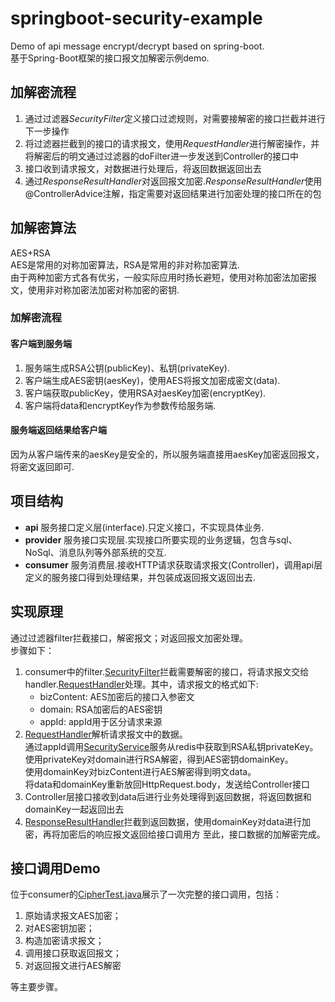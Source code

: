# springboot-security-example
 Demo of api message encrypt/decrypt based on spring-boot.<br> 
 基于Spring-Boot框架的接口报文加解密示例demo. 
 
## 加解密流程
1. 通过过滤器*SecurityFilter*定义接口过滤规则，对需要接解密的接口拦截并进行下一步操作
2. 将过滤器拦截到的接口的请求报文，使用*RequestHandler*进行解密操作，并将解密后的明文通过过滤器的doFilter进一步发送到Controller的接口中
3. 接口收到请求报文，对数据进行处理后，将返回数据返回出去
4. 通过*ResponseResultHandler*对返回报文加密.*ResponseResultHandler*使用@ControllerAdvice注解，指定需要对返回结果进行加密处理的接口所在的包

## 加解密算法
AES+RSA<br>
AES是常用的对称加密算法，RSA是常用的非对称加密算法.<br>
由于两种加密方式各有优劣，一般实际应用时扬长避短，使用对称加密法加密报文，使用非对称加密法加密对称加密的密钥.
### 加解密流程
#### 客户端到服务端
1. 服务端生成RSA公钥(publicKey)、私钥(privateKey).
2. 客户端生成AES密钥(aesKey)，使用AES将报文加密成密文(data).
3. 客户端获取publicKey，使用RSA对aesKey加密(encryptKey).
4. 客户端将data和encryptKey作为参数传给服务端.
#### 服务端返回结果给客户端
因为从客户端传来的aesKey是安全的，所以服务端直接用aesKey加密返回报文，将密文返回即可.

## 项目结构
* **api** 服务接口定义层(interface).只定义接口，不实现具体业务.<br>
* **provider** 服务接口实现层.实现接口所要实现的业务逻辑，包含与sql、NoSql、消息队列等外部系统的交互.<br>
* **consumer** 服务消费层.接收HTTP请求获取请求报文(Controller)，调用api层定义的服务接口得到处理结果，并包装成返回报文返回出去.

## 实现原理
通过过滤器filter拦截接口，解密报文；对返回报文加密处理。<br>
步骤如下：
1. consumer中的filter.[SecurityFilter](springboot-security-example-consumer/src/main/java/com/nemo/consumer/filter/SecurityFilter.java "拦截器")拦截需要解密的接口，将请求报文交给handler.[RequestHandler](springboot-security-example-consumer/src/main/java/com/nemo/consumer/handler/RequestHandler.java)处理。其中，请求报文的格式如下:<br>
     - bizContent: AES加密后的接口入参密文
     - domain:     RSA加密后的AES密钥
     - appId:      appId用于区分请求来源
2. [RequestHandler](springboot-security-example-consumer/src/main/java/com/nemo/consumer/handler/RequestHandler.java "请求报文处理")解析请求报文中的数据。<br>
通过appId调用[SecurityService](springboot-security-example-api/src/main/java/com/nemo/api/service/SecurityService.java "加解密密钥相关服务")服务从redis中获取到RSA私钥privateKey。<br>
使用privateKey对domain进行RSA解密，得到AES密钥domainKey。<br>
使用domainKey对bizContent进行AES解密得到明文data。<br>
将data和domainKey重新放回HttpRequest.body，发送给Controller接口
3. Controller层接口接收到data后进行业务处理得到返回数据，将返回数据和domainKey一起返回出去
4. [ResponseResultHandler](springboot-security-example-consumer/src/main/java/com/nemo/consumer/handler/ResponseResultHandler.java "处理返回数据")拦截到返回数据，使用domainKey对data进行加密，再将加密后的响应报文返回给接口调用方
至此，接口数据的加解密完成。

## 接口调用Demo
位于consumer的[CipherTest.java](springboot-security-example-consumer/src/test/java/com/nemo/consumer/CipherTest.java "API加解密完整调用demo")展示了一次完整的接口调用，包括：
1. 原始请求报文AES加密；
2. 对AES密钥加密；
3. 构造加密请求报文；
4. 调用接口获取返回报文；
5. 对返回报文进行AES解密 <br>

等主要步骤。
